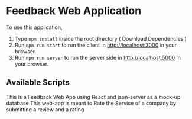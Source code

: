 # Feedback Web Application

To use this application, 

1. Type  `npm install` inside the root directory  ( Download Dependencies ) 
2. Run  `npm run start` to run the client in [http://localhost:3000](http://localhost:3000) in your browser.
3. Run  `npm run server` to run the server side in [http://localhost:5000](http://localhost:5000) in your browser.

## Available Scripts

This is a Feedback Web App using React and json-server as a mock-up database
This web-app is meant to Rate the Service of a company by submitting a review and a rating